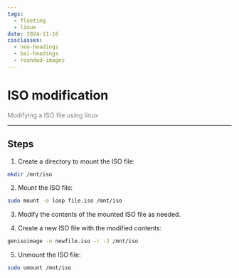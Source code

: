 ```yaml
---
tags:
  - fleeting
  - linux
date: 2024-11-16
cssclasses:
  - neo-headings
  - bai-headings
  - rounded-images
---
```

# ISO modification
<p class="center" style="margin:0;color:gray;">Modifying a ISO file using linux</p>

***
## Steps

1. Create a directory to mount the ISO file:

```bash
mkdir /mnt/iso
```

2. Mount the ISO file:

```bash
sudo mount -o loop file.iso /mnt/iso
```

3. Modify the contents of the mounted ISO file as needed.

4. Create a new ISO file with the modified contents:

```bash
genisoimage -o newfile.iso -r -J /mnt/iso
```

5. Unmount the ISO file:

```bash
sudo umount /mnt/iso
```
